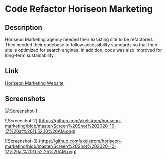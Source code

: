 # Code Refactor Horiseon Marketing
## Description
Horiseon Marketing agency needed their exsisting site to be refactored. They needed their codebase to follow accessibility standards so that their site is optimized for search engines. In addition, code was also improved for long-term sustainability. 

## Link 
[Horiseon Marketing Website](https://akelstrom.github.io/horiseon-marketing/)

## Screenshots

![Screenshot-1](https://github.com/akelstrom/horiseon-marketing/blob/master/Screen%20Shot%202020-10-17%20at%2011.47.10%20AM.png)

![Screenshot-2] (https://github.com/akelstrom/horiseon-marketing/blob/master/Screen%20Shot%202020-10-17%20at%2011.52.10%20AM.png)

![Screenshot-3] (https://github.com/akelstrom/horiseon-marketing/blob/master/Screen%20Shot%202020-10-17%20at%2011.52.25%20AM.png)

